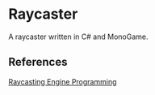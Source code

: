 # Raycaster

A raycaster written in C# and MonoGame.

## References
[Raycasting Engine Programming](https://pikuma.com/courses/raycasting-engine-tutorial-algorithm-javascript)
